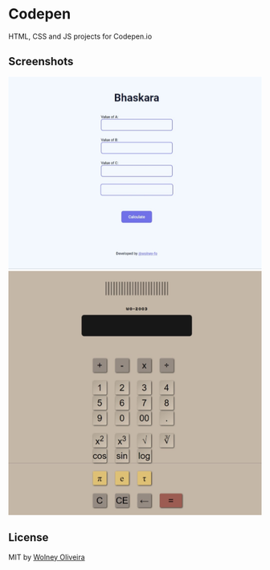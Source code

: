 # Codepen
HTML, CSS and JS projects for Codepen.io

## Screenshots

![screenshot](Bhaskara/Bhaskara_screenshot.jpeg)
![screenshot](Calculator/Calculator_screenshot.jpeg)

## License
MIT by [Wolney Oliveira](https://github.com/wolney-fo)
